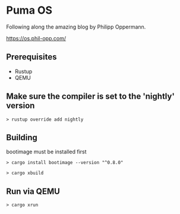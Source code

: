 # Puma OS

Following along the amazing blog by Philipp Oppermann.

https://os.phil-opp.com/

## Prerequisites

* Rustup
* QEMU

## Make sure the compiler is set to the 'nightly' version

```
> rustup override add nightly
```

## Building

bootimage must be installed first

```
> cargo install bootimage --version "^0.8.0"
```

```
> cargo xbuild
```

## Run via QEMU

```
> cargo xrun
```